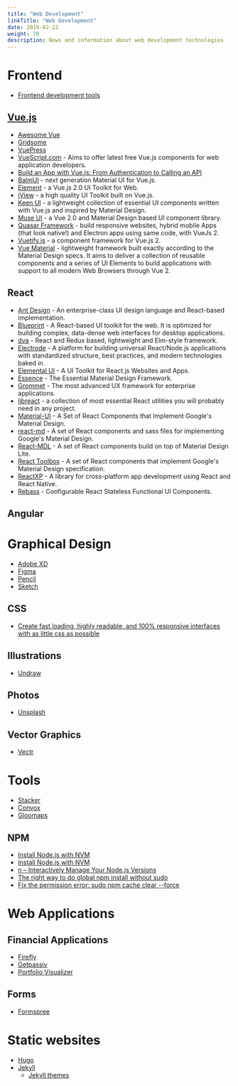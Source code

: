 ```yaml
---
title: "Web Development"
linkTitle: "Web Development"
date: 2019-02-22
weight: 70
description: News and information about web development technologies
---
```

# Frontend
- [Frontend development tools](https://github.com/gamtiq/frontend-tools/blob/master/README.md)

## [Vue.js](https://vuejs.org/)

- [Awesome Vue](https://github.com/vuejs/awesome-vue)
- [Gridsome](https://gridsome.org/)
- [VuePress](https://vuepress.vuejs.org/)
- [VueScript.com](http://www.vuescript.com/) - Aims to offer latest free Vue.js components for web application developers.
- [Build an App with Vue.js: From Authentication to Calling an API](https://auth0.com/blog/build-an-app-with-vuejs/)
- [BalmUI](https://material.balmjs.com/) - next generation Material UI for Vue.js.
- [Element](http://element.eleme.io/) - a Vue.js 2.0 UI Toolkit for Web.
- [iView](https://www.iviewui.com/) - a high quality UI Toolkit built on Vue.js.
- [Keen UI](https://josephuspaye.github.io/Keen-UI/) - a lightweight collection of essential UI components written with Vue.js and inspired by Material Design.
- [Muse UI](https://museui.github.io/) - a Vue 2.0 and Material Design based UI component library.
- [Quasar Framework](http://quasar-framework.org/) - build responsive websites, hybrid mobile Apps (that look native!) and Electron apps using same code, with VueJs 2.
- [Vuetify.js](https://vuetifyjs.com/) - a component framework for Vue.js 2.
- [Vue Material](https://vuematerial.github.io/) - lightweight framework built exactly according to the Material Design specs. It aims to deliver a collection of reusable components and a series of UI Elements to build applications with support to all modern Web Browsers through Vue 2.

## React
- [Ant Design](https://ant.design/docs/react/introduce) - An enterprise-class UI design language and React-based implementation.
- [Blueprint](http://blueprintjs.com/) - A React-based UI toolkit for the web. It is optimized for building complex, data-dense web interfaces for desktop applications.
- [dva](https://github.com/dvajs/dva) - React and Redux based, lightweight and Elm-style framework.
- [Electrode](http://www.electrode.io/) - A platform for building universal React/Node.js applications with standardized structure, best practices, and modern technologies baked in.
- [Elemental UI](http://elemental-ui.com/) - A UI Toolkit for React.js Websites and Apps.
- [Essence](http://getessence.io) - The Essential Material Design Framework.
- [Grommet](http://grommet.github.io/) - The most advanced UX framework for enterprise applications.
- [libreact](https://github.com/streamich/libreact) - a collection of most essential React utilities you will probably need in any project.
- [Material-UI](http://www.material-ui.com/) - A Set of React Components that Implement Google's Material Design.
- [react-md](http://react-md.mlaursen.com/) - A set of React components and sass files for implementing Google's Material Design.
- [React-MDL](https://react-mdl.github.io/react-mdl/) - A set of React components build on top of Material Design Lite.
- [React Toolbox](http://react-toolbox.com) - A set of React components that implement Google's Material Design specification.
- [ReactXP](https://microsoft.github.io/reactxp/) - A library for cross-platform app development using React and React Native.
- [Rebass](http://jxnblk.com/rebass/) - Configurable React Stateless Functional UI Components.

## Angular

# Graphical Design

* [Adobe XD](https://www.adobe.com/ca/products/xd.html)
* [Figma](https://www.figma.com/)
* [Pencil](https://pencil.evolus.vn/)
* [Sketch](https://www.sketch.com/)

## CSS

* [Create fast loading, highly readable, and 100% responsive interfaces with as little css as possible](http://tachyons.io/docs/)

## Illustrations

* [Undraw](https://undraw.co/)

## Photos

* [Unsplash](https://unsplash.com/)

## Vector Graphics

* [Vectr](https://vectr.com)

# Tools

- [Stacker](https://stacker.app)
- [Convox](https://convox.com)
- [Gloomaps](https://www.gloomaps.com/)

## NPM

* [Install Node.js with NVM](https://github.com/xtuple/nvm)
* [Install Node.js with NVM](https://tecadmin.net/install-nodejs-with-nvm/)
* [n – Interactively Manage Your Node.js Versions](https://github.com/tj/n)
* [The right way to do global npm install without sudo](http://michaelb.org/the-right-way-to-do-global-npm-install-without-sudo/)
* [Fix the permission error: sudo npm cache clear --force](https://github.com/Microsoft/WSL/issues/14)

# Web Applications

## Financial Applications
- [Firefly](https://firefly-iii.org/)
- [Getpassiv](https://getpassiv.com)
- [Portfolio Visualizer](https://www.portfoliovisualizer.com)

## Forms

* [Formspree](https://formspree.io/)

# Static websites

* [Hugo](https://gohugo.io/)
* [Jekyll](https://jekyllrb.com/)
   * [Jekyll themes](https://jekyllrb.com/docs/themes/)
